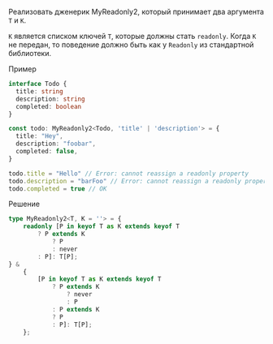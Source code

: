Реализовать дженерик MyReadonly2, который принимает два аргумента `T` и `K`.

`K` является списком ключей `T`, которые должны стать `readonly`. Когда `K` не передан, то поведение должно быть как у `Readonly` из стандартной библиотеки.

Пример

```ts
interface Todo {
  title: string
  description: string
  completed: boolean
}

const todo: MyReadonly2<Todo, 'title' | 'description'> = {
  title: "Hey",
  description: "foobar",
  completed: false,
}

todo.title = "Hello" // Error: cannot reassign a readonly property
todo.description = "barFoo" // Error: cannot reassign a readonly property
todo.completed = true // OK
```

Решение

```ts
type MyReadonly2<T, K = ''> = {
    readonly [P in keyof T as K extends keyof T
        ? P extends K
            ? P
            : never
        : P]: T[P];
} &
    {
        [P in keyof T as K extends keyof T
            ? P extends K
                ? never
                : P
            : P extends K
            ? P
            : P]: T[P];
    };
```
